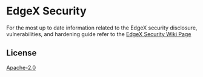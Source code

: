 # EdgeX Security

For the most up to date information related to the EdgeX security disclosure, vulnerabilities, and hardening guide refer to the [EdgeX Security Wiki Page](https://wiki.edgexfoundry.org/display/FA/Security)

## License

[Apache-2.0](LICENSE)
